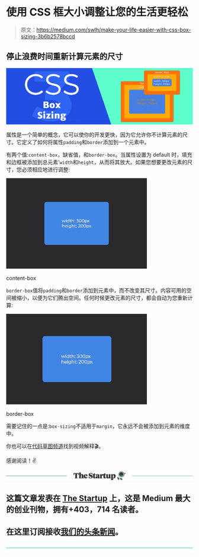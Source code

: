 # 使用 CSS 框大小调整让您的生活更轻松

> 原文：<https://medium.com/swlh/make-your-life-easier-with-css-box-sizing-3b6b2578bccd>

## 停止浪费时间重新计算元素的尺寸

![](img/4ab5df4c94f0ce052b856fddfd1c0870.png)

属性是一个简单的概念，它可以使你的开发更快，因为它允许你不计算元素的尺寸。它定义了如何将属性`padding`和`border`添加到一个元素中。

有两个值:`content-box`，缺省值，和`border-box`。当属性设置为 default 时，填充和边框被添加到总元素'`width`和`height`，从而将其放大。如果您想要更改元素的尺寸，您必须相应地进行调整:

![](img/bfb6601e30d921deb84c27c4073f8520.png)

content-box

`border-box`值将`padding`和`border`添加到元素中，而不改变其尺寸。内容可用的空间被缩小，以便为它们腾出空间。任何时候更改元素的尺寸，都会自动为您重新计算:

![](img/f58a9d894a110bdf777c9fd8cc7129a5.png)

border-box

需要记住的一点是:`box-sizing`不适用于`margin`，它永远不会被添加到元素的维度中。

你也可以在[代码草图频道](https://youtu.be/pzAQhYrRbzc)找到视频解释🎬。

感谢阅读！✌️

[![](img/308a8d84fb9b2fab43d66c117fcc4bb4.png)](https://medium.com/swlh)

## 这篇文章发表在 [The Startup](https://medium.com/swlh) 上，这是 Medium 最大的创业刊物，拥有+403，714 名读者。

## 在这里订阅接收[我们的头条新闻](http://growthsupply.com/the-startup-newsletter/)。

[![](img/b0164736ea17a63403e660de5dedf91a.png)](https://medium.com/swlh)
